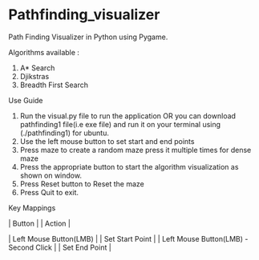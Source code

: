 # Pathfinding_visualizer 
Path Finding Visualizer in Python using Pygame.

Algorithms available : 
1. A* Search
2. Djikstras
3. Breadth First Search


Use Guide
1. Run the visual.py file to run the application OR you can download pathfinding1 file(i.e exe file) and run it on your terminal using (./pathfinding1) for ubuntu.
2. Use the left mouse button to set start and end points
3. Press maze to create a random maze press it multiple times for dense maze
4. Press the appropriate button to start the algorithm visualization as shown on window.
5. Press Reset button to Reset the maze
6. Press Quit to exit.


Key Mappings

|   Button	|   	|  Action 	|

|   Left Mouse Button(LMB)	|   	|  Set Start Point 	|
| Left Mouse Button(LMB) - Second Click  	|   	|  Set End Point	|

